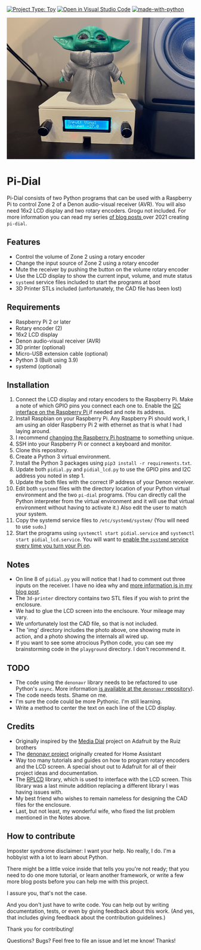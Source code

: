 [![Project Type: Toy](https://img.shields.io/badge/project%20type-toy-blue)](https://project-types.github.io/#toy)
[![Open in Visual Studio Code](https://open.vscode.dev/badges/open-in-vscode.svg)](https://open.vscode.dev/prcutler/pi-dial)
[![made-with-python](https://img.shields.io/badge/Made%20with-Python-1f425f.svg)](https://www.python.org/)

![pi-dial in enclosure](/img/pidial.png)

# Pi-Dial
Pi-Dial consists of two Python programs that can be used with a Raspberry Pi to control Zone 2 of a Denon audio-visual receiver (AVR).  You will also need 16x2 LCD display and two rotary encoders.  Grogu not included.  For more information you can read my series  [of blog posts ](https://paulcutler.org/tags/pi-dial/) over 2021 creating `pi-dial`.

## Features
* Control the volume of Zone 2 using a rotary encoder
* Change the input source of Zone 2 using a rotary encoder
* Mute the receiver by pushing the button on the volume rotary encoder
* Use the LCD display to show the current input, volume, and mute status
* `systemd` service files included to start the programs at boot
* 3D Printer STLs included (unfortunately, the CAD file has been lost)

## Requirements
* Raspberry Pi 2 or later
* Rotary encoder (2)
* 16x2 LCD display
* Denon audio-visual receiver (AVR)
* 3D printer (optional)
* Micro-USB extension cable (optional)
* Python 3 (Built using 3.9)
* systemd (optional)

## Installation

1. Connect the LCD display and rotary encoders to the Raspberry Pi.  Make a note of which GPIO pins you connect each one to.  Enable the [I2C interface on the Raspberry Pi ](https://learn.adafruit.com/adafruits-raspberry-pi-lesson-4-gpio-setup/configuring-i2c) if needed and note its address.
2. Install Raspbian on your Raspberry Pi. Any Raspberry Pi should work, I am using an older Raspberry Pi 2 with ethernet as that is what I had laying around.
3. I recommend [changing the Raspberry Pi hostname](https://www.tomshardware.com/how-to/raspberry-pi-change-hostname) to something unique.
4. SSH into your Raspberry Pi or connect a keyboard and monitor.
5. Clone this repository.
6. Create a Python 3 virtual environment.
7. Install the Python 3 packages using `pip3 install -r requirements.txt`.
8.  Update both `pidial.py` and `pidial_lcd.py` to use the GPIO pins  and I2C address you noted in step 1.
9. Update the both files with the correct IP address of your Denon receiver.
10. Edit both `systemd` files with the directory location of your Python virtual environment and the two `pi-dial` programs. (You can directly call the Python interpreter from the virtual environment and it will use that virtual environment without having to activate it.)  Also edit the user to match your system.
10. Copy the systemd service files to `/etc/systemd/system/` (You will need to use `sudo`.)
11. Start the programs using `systemctl start pidial.service` and `systemctl start pidial_lcd.service`.  You will want to [enable the `systemd` service every time you turn your Pi on](https://www.linode.com/docs/guides/start-service-at-boot/).

## Notes
* On line 8 of `pidial.py` you will notice that I had to comment out three inputs on the receiver.  I have no idea why and [more information is in my blog post](https://paulcutler.org/posts/2021/09/pi-dial-part-6-when-is-a-list-not-a-list/).
* The `3d-printer` directory contains two STL files if you wish to print the enclosure.
* We had to glue the LCD screen into the enclsoure.  Your mileage may vary.
* We unfortunately lost the CAD file, so that is not included.
* The 'img' directory includes the photo above, one showing mute in action, and a photo showing the internals all wired up.
* If you want to see some atrocious Python code, you can see my brainstorming code in the `playground` directory.  I don't recommend it.

## TODO
* The code using the `denonavr` library needs to be refactored to use Python's `async`. More information [is available at the `denonavr` repository](https://github.com/ol-iver/denonavr)).
* The code needs tests.  Shame on me.
* I'm sure the code could be more Pythonic.  I'm still learning.
* Write a method to center the text on each line of the LCD display.

## Credits
* Originally inspired by the [Media Dial](https://learn.adafruit.com/media-dial/circuit-diagram) project on Adafruit by the Ruiz brothers
* The [denonavr project](https://github.com/ol-iver/denonavr) originally created for Home Assistant
* Way too many tutorials and guides on how to program rotary encoders and the LCD screen.  A special shout out to Adafruit for all of their project ideas and documentation.
* The [RPLCD](https://github.com/dbrgn/RPLCD) library, which is used to interface with the LCD screen.  This library was a last minute addition replacing a different library I was having issues with. 
* My best friend who wishes to remain nameless for designing the CAD files for the enclosure.
* Last, but not least, my wonderful wife, who fixed the list problem mentioned in the Notes above.

## How to contribute

Imposter syndrome disclaimer: I want your help. No really, I do.  I'm a hobbyist with a lot to learn about Python.

There might be a little voice inside that tells you you're not ready; that you need to do one more tutorial, or learn another framework, or write a few more blog posts before you can help me with this project.

I assure you, that's not the case.

And you don't just have to write code. You can help out by writing documentation, tests, or even by giving feedback about this work. (And yes, that includes giving feedback about the contribution guidelines.)

Thank you for contributing!

Questions?  Bugs?  Feel free to file an issue and let me know!  Thanks!